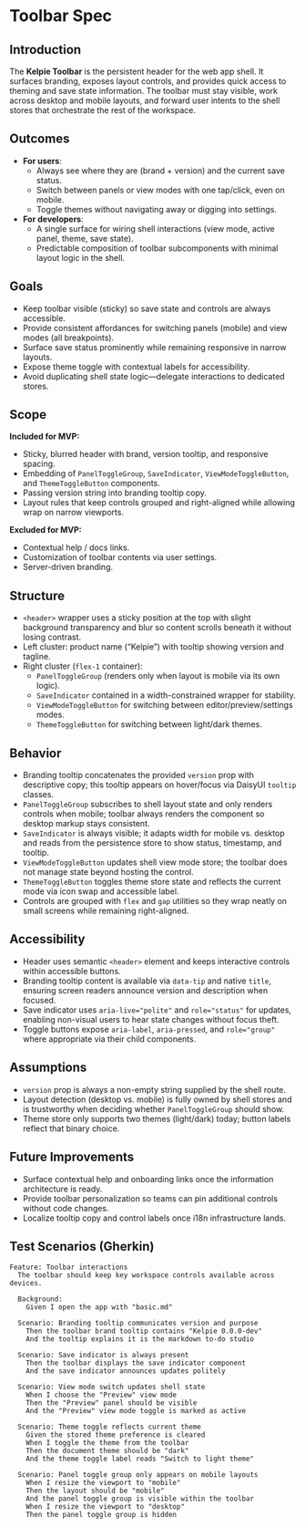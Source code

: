 # Toolbar Spec

## Introduction

The **Kelpie Toolbar** is the persistent header for the web app shell. It surfaces
branding, exposes layout controls, and provides quick access to theming and save
state information. The toolbar must stay visible, work across desktop and mobile
layouts, and forward user intents to the shell stores that orchestrate the rest of
the workspace.

## Outcomes

- **For users**:
  - Always see where they are (brand + version) and the current save status.
  - Switch between panels or view modes with one tap/click, even on mobile.
  - Toggle themes without navigating away or digging into settings.
- **For developers**:
  - A single surface for wiring shell interactions (view mode, active panel,
    theme, save state).
  - Predictable composition of toolbar subcomponents with minimal layout logic
    in the shell.

## Goals

- Keep toolbar visible (sticky) so save state and controls are always accessible.
- Provide consistent affordances for switching panels (mobile) and view modes
  (all breakpoints).
- Surface save status prominently while remaining responsive in narrow layouts.
- Expose theme toggle with contextual labels for accessibility.
- Avoid duplicating shell state logic—delegate interactions to dedicated stores.

## Scope

**Included for MVP:**

- Sticky, blurred header with brand, version tooltip, and responsive spacing.
- Embedding of `PanelToggleGroup`, `SaveIndicator`, `ViewModeToggleButton`, and
  `ThemeToggleButton` components.
- Passing version string into branding tooltip copy.
- Layout rules that keep controls grouped and right-aligned while allowing wrap
  on narrow viewports.

**Excluded for MVP:**

- Contextual help / docs links.
- Customization of toolbar contents via user settings.
- Server-driven branding.

## Structure

- `<header>` wrapper uses a sticky position at the top with slight background
  transparency and blur so content scrolls beneath it without losing contrast.
- Left cluster: product name (“Kelpie”) with tooltip showing version and tagline.
- Right cluster (`flex-1` container):
  - `PanelToggleGroup` (renders only when layout is mobile via its own logic).
  - `SaveIndicator` contained in a width-constrained wrapper for stability.
  - `ViewModeToggleButton` for switching between editor/preview/settings modes.
  - `ThemeToggleButton` for switching between light/dark themes.

## Behavior

- Branding tooltip concatenates the provided `version` prop with descriptive
  copy; this tooltip appears on hover/focus via DaisyUI `tooltip` classes.
- `PanelToggleGroup` subscribes to shell layout state and only renders controls
  when mobile; toolbar always renders the component so desktop markup stays
  consistent.
- `SaveIndicator` is always visible; it adapts width for mobile vs. desktop and
  reads from the persistence store to show status, timestamp, and tooltip.
- `ViewModeToggleButton` updates shell view mode store; the toolbar does not
  manage state beyond hosting the control.
- `ThemeToggleButton` toggles theme store state and reflects the current mode via
  icon swap and accessible label.
- Controls are grouped with `flex` and `gap` utilities so they wrap neatly on
  small screens while remaining right-aligned.

## Accessibility

- Header uses semantic `<header>` element and keeps interactive controls within
  accessible buttons.
- Branding tooltip content is available via `data-tip` and native `title`,
  ensuring screen readers announce version and description when focused.
- Save indicator uses `aria-live="polite"` and `role="status"` for updates,
  enabling non-visual users to hear state changes without focus theft.
- Toggle buttons expose `aria-label`, `aria-pressed`, and `role="group"` where
  appropriate via their child components.

## Assumptions

- `version` prop is always a non-empty string supplied by the shell route.
- Layout detection (desktop vs. mobile) is fully owned by shell stores and is
  trustworthy when deciding whether `PanelToggleGroup` should show.
- Theme store only supports two themes (light/dark) today; button labels reflect
  that binary choice.

## Future Improvements

- Surface contextual help and onboarding links once the information architecture is ready.
- Provide toolbar personalization so teams can pin additional controls without code changes.
- Localize tooltip copy and control labels once i18n infrastructure lands.

## Test Scenarios (Gherkin)

```gherkin
Feature: Toolbar interactions
  The toolbar should keep key workspace controls available across devices.

  Background:
    Given I open the app with "basic.md"

  Scenario: Branding tooltip communicates version and purpose
    Then the toolbar brand tooltip contains "Kelpie 0.0.0-dev"
    And the tooltip explains it is the markdown to-do studio

  Scenario: Save indicator is always present
    Then the toolbar displays the save indicator component
    And the save indicator announces updates politely

  Scenario: View mode switch updates shell state
    When I choose the "Preview" view mode
    Then the "Preview" panel should be visible
    And the "Preview" view mode toggle is marked as active

  Scenario: Theme toggle reflects current theme
    Given the stored theme preference is cleared
    When I toggle the theme from the toolbar
    Then the document theme should be "dark"
    And the theme toggle label reads "Switch to light theme"

  Scenario: Panel toggle group only appears on mobile layouts
    When I resize the viewport to "mobile"
    Then the layout should be "mobile"
    And the panel toggle group is visible within the toolbar
    When I resize the viewport to "desktop"
    Then the panel toggle group is hidden
```
